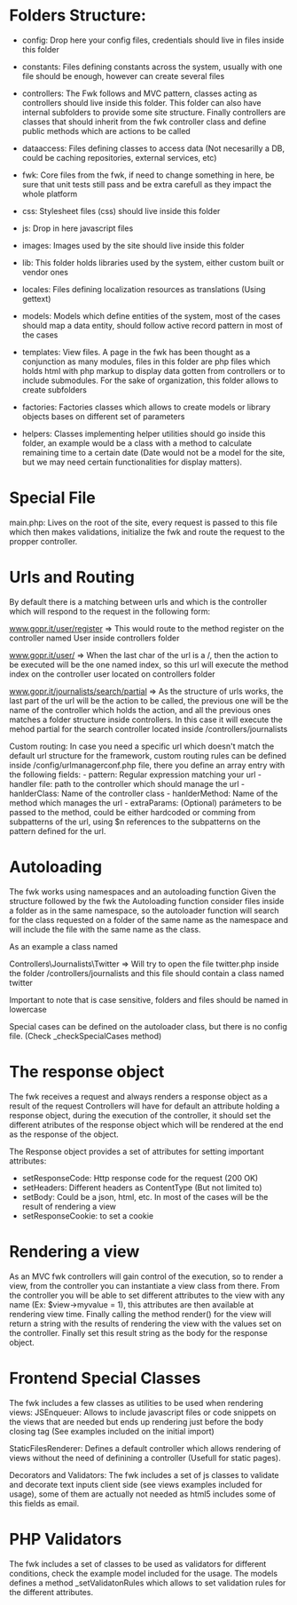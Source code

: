 Folders Structure:
==================

- config: 
     Drop here your config files, credentials should live in files inside this folder

- constants: 
     Files defining constants across the system, usually with one file should be enough, however can create several files

- controllers: 
     The Fwk follows and MVC pattern, classes acting as controllers should live inside this folder. 
     This folder can also have internal subfolders to provide some site structure.
      Finally controllers are classes that should inherit from the fwk controller class and define public methods which are actions to be called

- dataaccess:
      Files defining classes to access data (Not necesarilly a DB, could be caching repositories, external services, etc)

- fwk:
      Core files from the fwk, if need to change something in here, be sure that unit tests still pass and be extra carefull as they impact the whole platform

- css:
      Stylesheet files (css) should live inside this folder

- js:
      Drop in here javascript files

- images:
      Images used by the site should live inside this folder

- lib:
     This folder holds libraries used by the system, either custom built or vendor ones

- locales:
     Files defining localization resources as translations (Using gettext)

- models:
     Models which define entities of the system, most of the cases should map a data entity, should follow active record pattern in most of the cases

- templates:
      View files. A page in the fwk has been thought as a conjunction as many modules, files in this folder are php files which holds html with php markup to display data gotten from controllers or to include submodules.
      For the sake of organization, this folder allows to create subfolders

- factories:
      Factories classes which allows to create models or library objects bases on different set of parameters

- helpers:
      Classes implementing helper utilities should go inside this folder, an example would be a class with a method to calculate remaining time to a certain date (Date would not be a model for the site, but we may need certain functionalities for display matters).

Special File
============
main.php: Lives on the root of the site, every request is passed to this file which then makes validations, initialize the fwk and route the request to the propper controller.
 
Urls and Routing
================
By default there is a matching between urls and which is the controller which will respond to the request in the following form:

www.gopr.it/user/register => This would route to the method register on the controller named User inside controllers folder

www.gopr.it/user/ => When the last char of the url is a /, then the action to be executed will be the one named index, so this url will execute the method index on the controller user located on controllers folder

www.gopr.it/journalists/search/partial => As the structure of urls works, the last part of the url will be the action to be called, the previous one will be the name of the controller which holds the action, and all the previous ones matches a folder structure inside controllers. In this case it will execute the mehod partial for the search controller located inside /controllers/journalists

Custom routing: In case you need a specific url which doesn't match the default url structure for the framework, custom routing rules can be defined inside /config/urlmanagerconf.php file, there you define an array entry with the following fields:
    - pattern: Regular expression matching your url
    - handler file: path to the controller which should manage the url
    - hanlderClass: Name of the controller class
    - hanlderMethod: Name of the method which manages the url
    - extraParams: (Optional) parámeters to be passed to the method, could be either hardcoded or comming from subpatterns of the url, using $n references to the subpatterns on the pattern defined for the url.

Autoloading
===========
The fwk works using namespaces and an autoloading function
Given the structure followed by the fwk the Autoloading function consider files inside a folder as in the same namespace, so the autoloader function will search for the class requested on a folder of the same name as the namespace and will include the file with the same name as the class.

As an example a class named

Controllers\Journalists\Twitter => Will try to open the file twitter.php inside the folder /controllers/journalists and this file should contain a class named twitter

Important to note that is case sensitive, folders and files should be named in lowercase

Special cases can be defined on the autoloader class, but there is no config file. (Check _checkSpecialCases method)

The response object
===================
The fwk receives a request and always renders a response object as a result of the request
Controllers will have for default an attribute holding a response object, during the execution of the controller, it should set the different atributes of the response object which will be rendered at the end as the response of the object.

The Response object provides a set of attributes for setting important attributes:
- setResponseCode: Http response code for the request (200 OK)
- setHeaders: Different headers as ContentType (But not limited to)
- setBody: Could be a json, html, etc. In most of the cases will be the result of rendering a view
- setResponseCookie: to set a cookie

Rendering a view
================
As an MVC fwk controllers will gain control of the execution, so to render a view, from the controller you can instantiate a view class from there.
From the controller you will be able to set different attributes to the view with any name (Ex: $view->myvalue = 1), this attributes are then available at rendering view time.
Finally calling the method render() for the view will return a string with the results of rendering the view with the values set on the controller.
Finally set this result string as the body for the response object.

Frontend Special Classes
========================
The fwk includes a few classes as utilities to be used when rendering views:
JSEnqueuer: Allows to include javascript files or code snippets on the views that are needed but ends up rendering just before the body closing tag (See examples included on the initial import)

StaticFilesRenderer: Defines a default controller which allows rendering of views without the need of definining a controller (Usefull for static pages).

Decorators and Validators: The fwk includes a set of js classes to validate and decorate text inputs client side (see views examples included for usage), some of them are actually not needed as html5 includes some of this fields as email.

PHP Validators
==============
The fwk includes a set of classes to be used as validators for different conditions, check the example model included for the usage.
The models defines a method _setValidatonRules which allows to set validation rules for the different attributes.


